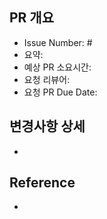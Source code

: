 ## PR 개요

- Issue Number: #
- 요약:
- 예상 PR 소요시간:
- 요청 리뷰어:
- 요청 PR Due Date:

## 변경사항 상세

-

## Reference

-
